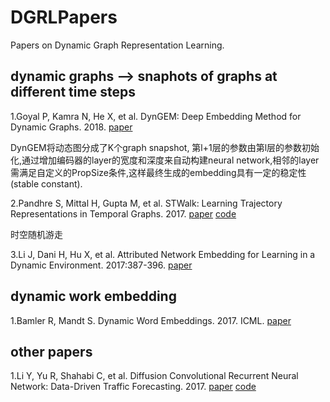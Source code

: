 # DGRLPapers
Papers on Dynamic Graph Representation Learning.



## dynamic graphs --> snaphots of graphs at different time steps

1.Goyal P, Kamra N, He X, et al. DynGEM: Deep Embedding Method for Dynamic Graphs. 2018. [paper](http://cn.arxiv.org/pdf/1805.11273)

DynGEM将动态图分成了K个graph snapshot, 第l+1层的参数由第l层的参数初始化,通过增加编码器的layer的宽度和深度来自动构建neural network,相邻的layer需满足自定义的PropSize条件,这样最终生成的embedding具有一定的稳定性(stable constant).

2.Pandhre S, Mittal H, Gupta M, et al. STWalk: Learning Trajectory Representations in Temporal Graphs. 2017. [paper](http://cn.arxiv.org/abs/1711.04150) [code](https://github.com/supriya-pandhre/STWalk)

时空随机游走

3.Li J, Dani H, Hu X, et al. Attributed Network Embedding for Learning in a Dynamic Environment. 2017:387-396. [paper](http://cn.arxiv.org/abs/1706.01860)

## dynamic work embedding
1.Bamler R, Mandt S. Dynamic Word Embeddings. 2017. ICML. [paper](http://cn.arxiv.org/abs/1702.08359)

## other papers

1.Li Y, Yu R, Shahabi C, et al. Diffusion Convolutional Recurrent Neural Network: Data-Driven Traffic Forecasting. 2017. [paper](http://cn.arxiv.org/pdf/1707.01926) [code](https://github.com/liyaguang/DCRNN)
